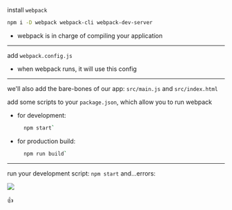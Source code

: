 install `webpack`

```sh
npm i -D webpack webpack-cli webpack-dev-server
```

- webpack is in charge of compiling your application

---

add `webpack.config.js`
- when webpack runs, it will use this config

---

we'll also add the bare-bones of our app: `src/main.js` and `src/index.html`

add some scripts to your `package.json`, which allow you to run webpack
- for development: 
  ```sh
	npm start`
	```
- for production build:
  ```sh
	npm run build`
	```

---

run your development script: `npm start` and...errors:

![](2018-09-18-15-41-09.png)

:+1:


